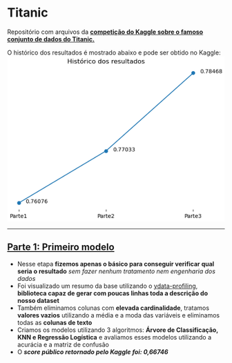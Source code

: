 # Titanic
Repositório com arquivos da **[competição do Kaggle sobre o famoso conjunto de dados do Titanic.](https://www.kaggle.com/c/titanic)**

O histórico dos resultados é mostrado abaixo e pode ser obtido no Kaggle: 
<img src='https://github.com/douglashideki/Titanic/blob/main/img/resultados_titanic.png'/>

---
## [Parte 1: Primeiro modelo]()
- Nesse etapa **fizemos apenas o básico para conseguir verificar qual seria o resultado** *sem fazer nenhum tratamento nem engenharia dos dados*
- Foi visualizado um resumo da base utilizando o [ydata-profiling](https://github.com/ydataai/ydata-profiling), **biblioteca capaz de gerar com poucas linhas toda a descrição do nosso dataset**
- Também eliminamos colunas com **elevada cardinalidade**, tratamos **valores vazios** utilizando a média e a moda das variáveis e eliminamos todas as **colunas de texto**
- Criamos os modelos utilizando 3 algoritmos: **Árvore de Classificação, KNN e Regressão Logística** e avaliamos esses modelos utilizando a acurácia e a matriz de confusão
- O ***score público retornado pelo Kaggle foi: 0,66746***
